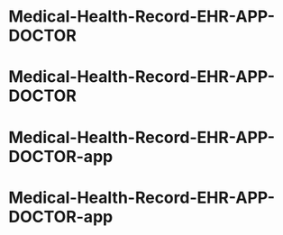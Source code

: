 # Medical-Health-Record-EHR-APP-DOCTOR
# Medical-Health-Record-EHR-APP-DOCTOR
# Medical-Health-Record-EHR-APP-DOCTOR-app
# Medical-Health-Record-EHR-APP-DOCTOR-app
